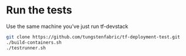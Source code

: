 # Run the tests
Use the same machine you've just run tf-devstack

```bash
git clone https://github.com/tungstenfabric/tf-deployment-test.git
./build-containers.sh
./testrunner.sh
```